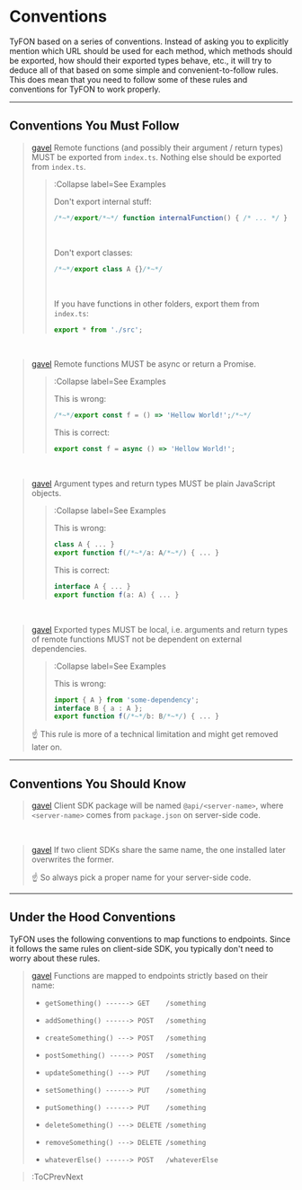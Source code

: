 # Conventions

TyFON based on a series of conventions. Instead of asking you to explicitly mention which URL should be used
for each method, which methods should be exported, how should their exported types behave, etc., it will try to
deduce all of that based on some simple and convenient-to-follow rules. This does mean that you need to follow
some of these rules and conventions for TyFON to work properly.

---

## Conventions You Must Follow

> [gavel](:Icon) Remote functions (and possibly their argument / return types) MUST be exported from `index.ts`. Nothing
> else should be exported from `index.ts`.
> > :Collapse label=See Examples
> >
> > Don't export internal stuff:
> > ```ts
> > /*~*/export/*~*/ function internalFunction() { /* ... */ }
> > ```
> > <br>
> >
> > Don't export classes:
> > ```ts
> > /*~*/export class A {}/*~*/
> > ```
> > <br>
> > 
> > If you have functions in other folders, export them from `index.ts`:
> > ```ts | index.ts
> > export * from './src';
> > ```

<br>

> [gavel](:Icon) Remote functions MUST be async or return a Promise.
> > :Collapse label=See Examples
> >
> > This is wrong:
> > ```ts
> > /*~*/export const f = () => 'Hellow World!';/*~*/
> > ```
> > This is correct:
> > ```ts
> > export const f = async () => 'Hellow World!';
> > ```

<br>

> [gavel](:Icon) Argument types and return types MUST be plain JavaScript objects.
> > :Collapse label=See Examples
> >
> > This is wrong:
> > ```ts
> > class A { ... }
> > export function f(/*~*/a: A/*~*/) { ... }
> > ```
> > This is correct:
> > ```ts
> > interface A { ... }
> > export function f(a: A) { ... }
> > ```

<br>

> [gavel](:Icon) Exported types MUST be local, i.e. arguments and return types of remote
> functions MUST not be dependent on external dependencies.
> > :Collapse label=See Examples
> >
> > This is wrong:
> > ```ts
> > import { A } from 'some-dependency';
> > interface B { a : A };
> > export function f(/*~*/b: B/*~*/) { ... }
> > ```
>
> ☝️ This rule is more of a technical limitation and might get removed later on.

---

## Conventions You Should Know

> [gavel](:Icon) Client SDK package will be named `@api/<server-name>`, where `<server-name>` comes
> from `package.json` on server-side code.

<br>

> [gavel](:Icon) If two client SDKs share the same name, the one installed later overwrites the former.
>
> ☝️ So always pick a proper name for your server-side code.

---

## Under the Hood Conventions

TyFON uses the following conventions to map functions to endpoints. Since it follows the same rules
on client-side SDK, you typically don't need to worry about these rules.

> [gavel](:Icon) Functions are mapped to endpoints strictly based on their name:
>
> - `getSomething() ------> GET    /something`
>
>
> - `addSomething() ------> POST   /something`
> - `createSomething() ---> POST   /something`
> - `postSomething() -----> POST   /something`
>
>
> - `updateSomething() ---> PUT    /something`
> - `setSomething() ------> PUT    /something`
> - `putSomething() ------> PUT    /something`
>
>
> - `deleteSomething() ---> DELETE /something`
> - `removeSomething() ---> DELETE /something`
>
>
> - `whateverElse() ------> POST   /whateverElse`

> :ToCPrevNext